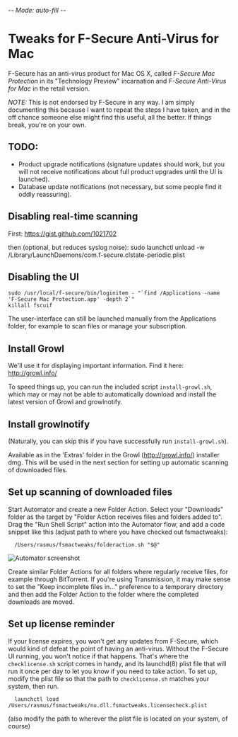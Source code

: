 -*- Mode: auto-fill -*-

Tweaks for F-Secure Anti-Virus for Mac
======================================

F-Secure has an anti-virus product for Mac OS X, called *F-Secure Mac
Protection* in its "Technology Preview" incarnation and *F-Secure
Anti-Virus for Mac* in the retail version.

*NOTE:* This is not endorsed by F-Secure in any way. I am simply
documenting this because I want to repeat the steps I have taken, and
in the off chance someone else might find this useful, all the
better. If things break, you're on your own.

TODO:
-----
 * Product upgrade notifications (signature updates should work, but
   you will not receive notifications about full product upgrades
   until the UI is launched).
 * Database update notifications (not necessary, but some people find
   it oddly reassuring).


Disabling real-time scanning
----------------------------

First: https://gist.github.com/1021702

then (optional, but reduces syslog noise):
	sudo launchctl unload -w /Library/LaunchDaemons/com.f-secure.clstate-periodic.plist

Disabling the UI
----------------

	sudo /usr/local/f-secure/bin/loginitem - "`find /Applications -name 'F-Secure Mac Protection.app' -depth 2`"
	killall fscuif

The user-interface can still be launched manually from the
Applications folder, for example to scan files or manage your
subscription.

Install Growl
-------------

We'll use it for displaying important information. Find it here:
http://growl.info/


To speed things up, you can run the included script
`install-growl.sh`, which may or may not be able to automatically
download and install the latest version of Growl and growlnotify.

Install growlnotify
-------------------

(Naturally, you can skip this if you have successfully run
`install-growl.sh`).

Available as in the 'Extras' folder in the Growl (http://growl.info/)
installer dmg. This will be used in the next section for setting up
automatic scanning of downloaded files.

Set up scanning of downloaded files
-----------------------------------

Start Automator and create a new Folder Action. Select your
"Downloads" folder as the target by "Folder Action receives files and
folders added to". Drag the "Run Shell Script" action into the
Automator flow, and add a code snippet like this (adjust path to where
you have checked out fsmactweaks):

	  /Users/rasmus/fsmactweaks/folderaction.sh "$@"

![Automator screenshot](https://github.com/pajp/fsmactweaks/raw/master/folderaction.png)

Create similar Folder Actions for all folders where regularly receive
files, for example through BitTorrent. If you're using Transmission,
it may make sense to set the "Keep incomplete files in..." preference
to a temporary directory and then add the Folder Action to the folder
where the completed downloads are moved.

Set up license reminder
-----------------------

If your license expires, you won't get any updates from F-Secure,
which would kind of defeat the point of having an anti-virus. Without
the F-Secure UI running, you won't notice if that happens. That's
where the `checklicense.sh` script comes in handy, and its launchd(8)
plist file that will run it once per day to let you know if you need
to take action. To set up, modify the plist file so that the path to
`checklicense.sh` matches your system, then run.

	  launchctl load /Users/rasmus/fsmactweaks/nu.dll.fsmactweaks.licensecheck.plist

(also modify the path to wherever the plist file is located on your
system, of course)
